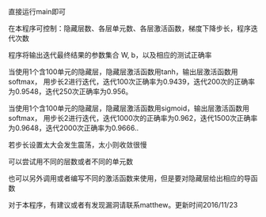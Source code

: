 直接运行main即可

在本程序可控制：隐藏层数、各层单元数、各层激活函数，梯度下降步长，程序迭代次数

程序将输出迭代最终结果的参数集合 W, b，以及相应的测试正确率

当使用1个含100单元的隐藏层，隐藏层激活函数用tanh，输出层激活函数用softmax，
用步长2进行迭代，迭代100次正确率为0.9439，迭代200次的正确率为0.9548，迭代250次正确率为0.956。

当使用1个含100单元的隐藏层，隐藏层激活函数用sigmoid，输出层激活函数用softmax，
用步长2进行迭代，迭代1000次的正确率为0.962，迭代1500次正确率为0.9648，迭代2000次正确率为0.9666..

若步长设置太大会发生震荡，太小则收敛很慢

可以尝试用不同的层数或者不同的单元数

也可以另外调用或者编写不同的激活函数来使用，但是要对隐藏层给出相应的导函数

对于本程序，有建议或者有发现漏洞请联系matthew。更新时间2016/11/23